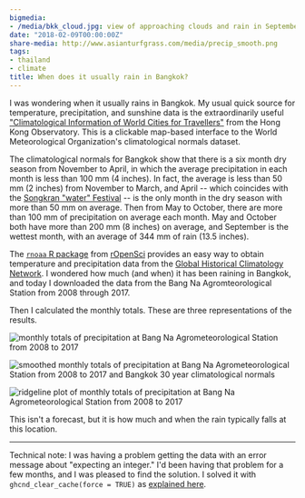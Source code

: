 ```yaml
---
bigmedia:
- /media/bkk_cloud.jpg: view of approaching clouds and rain in September, Bang Na, Thailand
date: "2018-02-09T00:00:00Z"
share-media: http://www.asianturfgrass.com/media/precip_smooth.png
tags:
- thailand
- climate
title: When does it usually rain in Bangkok?
---
```


I was wondering when it usually rains in Bangkok. My usual quick source for temperature, precipitation, and sunshine data is the extraordinarily useful ["Climatological Information of World Cities for Travellers"](http://www.hko.gov.hk/wxinfo/climat/world/eng/world_climat_e.htm) from the Hong Kong Observatory. This is a clickable map-based interface to the World Meteorological Organization's climatological normals dataset.

The climatological normals for Bangkok show that there is a six month dry season from November to April, in which the average precipitation in each month is less than 100 mm (4 inches). In fact, the average is less than 50 mm (2 inches) from November to March, and April -- which coincides with the [Songkran "water" Festival](https://en.wikipedia.org/wiki/Songkran_(Thailand)) -- is the only month in the dry season with more than 50 mm on average. Then from May to October, there are more than 100 mm of precipitation on average each month. May and October both have more than 200 mm (8 inches) on average, and September is the wettest month, with an average of 344 mm of rain (13.5 inches).

The [`rnoaa` R package](https://CRAN.R-project.org/package=rnoaa) from [rOpenSci](https://ropensci.org/) provides an easy way to obtain temperature and precipitation data from the [Global Historical Climatology Network](https://www.ncdc.noaa.gov/data-access/land-based-station-data/land-based-datasets/global-historical-climatology-network-ghcn). I wondered how much (and when) it has been raining in Bangkok, and today I downloaded the data from the Bang Na Agromteorological Station from 2008 through 2017.

Then I calculated the monthly totals. These are three representations of the results.

![monthly totals of precipitation at Bang Na Agrometeorological Station from 2008 to 2017](/media/precip_facet.png)

![smoothed monthly totals of precipitation at Bang Na Agrometeorological Station from 2008 to 2017 and Bangkok 30 year climatological normals](/media/precip_smooth.png)

![ridgeline plot of monthly totals of precipitation at Bang Na Agrometeorological Station from 2008 to 2017](/media/precip_ridgeline.png)

This isn't a forecast, but it is how much and when the rain typically falls at this location.

<hr>

Technical note: I was having a problem getting the data with an error message about "expecting an integer." I'd been having that problem for a few months, and I was pleased to find the solution. I solved it with `ghcnd_clear_cache(force = TRUE)` as [explained here](https://discuss.ropensci.org/t/ghcn-and-meteo-tidy-ghcnd-not-pulling-most-recent-data/712/7).


